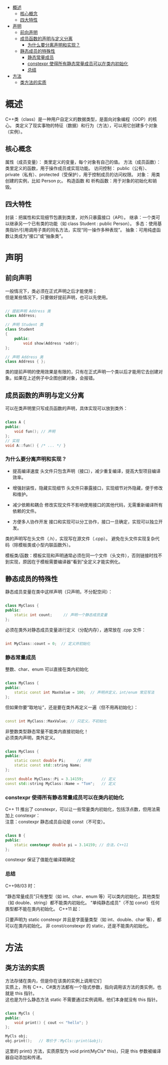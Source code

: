 - [概述](#概述)
  - [核心概念](#核心概念)
  - [四大特性](#四大特性)
- [声明](#声明)
  - [前向声明](#前向声明)
  - [成员函数的声明与定义分离](#成员函数的声明与定义分离)
    - [为什么要分离声明和实现？](#为什么要分离声明和实现)
  - [静态成员的特殊性](#静态成员的特殊性)
    - [静态常量成员](#静态常量成员)
    - [constexpr 使得所有静态常量成员可以在类内初始化](#constexpr-使得所有静态常量成员可以在类内初始化)
    - [总结](#总结)
- [方法](#方法)
  - [类方法的实质](#类方法的实质)

# 概述

C++类（class）是一种用户自定义的数据类型，是面向对象编程（OOP）的核心。
类定义了现实事物的特征（数据）和行为（方法），可以用它创建多个对象（实例）。

## 核心概念

属性（成员变量）： 类里定义的变量，每个对象有自己的值。
方法（成员函数）： 类里定义的函数，用于操作成员或实现功能。
访问控制： public（公有）、private（私有）、protected（受保护），用于控制成员的访问权限。
对象： 用类创建的实例，比如 Person p;。
构造函数 和 析构函数：用于对象的初始化和销毁。

## 四大特性

封装：把属性和实现细节包裹到类里，对外只暴露接口（API）。
继承：一个类可以继承另一个已有类的功能（如 class Student : public Person）。
多态：使用基类指针/引用调用子类的同名方法，实现“同一操作多种表现”。
抽象：可用纯虚函数让类成为“接口”或“抽象类”。

# 声明

## 前向声明

一般情况下，类必须在正式声明之后才能使用；  
但是某些情况下，只要做好提前声明，也可以先使用。

```Cpp

// 提前声明 Address 类
class Address; 

// 声明 Student 类
class Student
{
	public:
 		void show(Address *addr);
};

// 声明 Address 类
class Address { };

```
类的提前声明的使用效果是有限的，只有在正式声明一个类以后才能用它去创建对象。如果在上述例子中企图创建对象，会报错。

## 成员函数的声明与定义分离

可以在类声明里只写成员函数的声明，具体实现可以放到类外：

```Cpp

class A {  
public:  
    void fun(); // 声明  
};  
// 实现  
void A::fun() { /* ... */ }  

```

### 为什么要分离声明和实现？

- 提高编译速度
头文件只包含声明（接口），减少重复编译，提高大型项目编译效率。

- 增强封装性，隐藏实现细节
头文件只暴露接口，实现细节对外隐藏，便于修改和维护。

- 减少依赖和耦合
修改实现文件不影响使用接口的其他代码，无需重新编译所有依赖的文件。

- 方便多人协作开发
接口和实现可以分工协作，接口一旦确定，实现可以独立开发。

类的声明写在头文件（.h），实现写在源文件（.cpp）。
避免在头文件实现复杂代码（除模板类或小型内联函数外）。

模板类/函数：模板实现和声明通常必须在同一个文件（头文件），否则链接时找不到实现，原因在于模板需要编译器“看到”全定义才能实例化。

## 静态成员的特殊性

静态成员变量在类中这样声明（只声明，不分配空间）：

```Cpp

class MyClass {  
public:  
    static int count;     // 声明一个静态成员变量  
};  

```

必须在类外对静态成员变量进行定义（分配内存），通常放在 .cpp 文件：

```Cpp

int MyClass::count = 0;  // 定义并初始化  

```

### 静态常量成员

整数、char、enum 可以直接在类内初始化

```Cpp

class MyClass {  
public:  
    static const int MaxValue = 100;  // 声明并定义，int/enum 常见写法  
};  

```

但如果你要“取地址”，还是要在类外再定义一遍（但不用再初始化）：

```Cpp

const int MyClass::MaxValue; // 只定义，不初始化  

```

非整数类型静态常量不能类内直接初始化！  
必须类内声明，类外定义。  

```Cpp

class MyClass {  
public:  
    static const double Pi;     // 声明  
    static const std::string Name;  
};  

const double MyClass::Pi = 3.14159;        // 定义  
const std::string MyClass::Name = "Tom";   // 定义  

```

### constexpr 使得所有静态常量成员可以在类内初始化

C++ 11 推出了 constexpr，可以让一些常量类内初始化，包括浮点数，但用法需加上 constexpr：  
注意：constexpr 静态成员自动是 const（不可变）。  

```Cpp

class B {  
public:  
    static constexpr double pi = 3.14159; // 合法，C++11  
};  

```

constexpr 保证了值能在编译期确定

### 总结

C++98/03 时：

“静态常量成员”只有整型（如 int、char、enum 等）可以类内初始化，其他类型（如 double、string）都不能类内初始化。
“单纯静态成员”（不加 const）任何类型都不能在类内初始化。
C++11 起：

只要声明为 static constexpr 并且是字面量类型（如 int、double、char 等），都可以在类内初始化。
非 const/constexpr 的 static，还是不能类内初始化。

# 方法

## 类方法的实质

方法存储在类内，但是你在该类的实例上调用它们  
实质上，所有 C++、C#类方法都有一个隐式参数，指向调用该方法的类实例，也就是 this 指针。  
这也是为什么静态方法 static 不需要通过实例调用。他们本身就没有 this 指针。

```Cpp

class MyCls {  
public:  
    void print() { cout << "hello"; }  
};  

MyCls obj;  
obj.print();   // 等价于：MyCls::print(&obj);  

```

这里的 print() 方法，实质原型为 void print(MyCls* this)，只是 this 参数被编译器自动添加和传递。